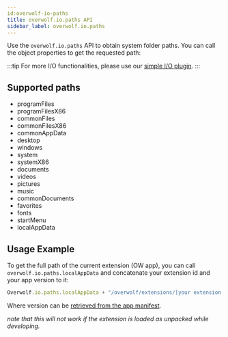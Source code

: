 ```yaml
---
id:overwolf-io-paths
title: overwolf.io.paths API
sidebar_label: overwolf.io.paths
---
```


Use the `overwolf.io.paths` API to obtain system folder paths. 
You can call the object properties to get the requested path:

:::tip
 For more I/O functionalities, please use our [simple I/O plugin](../topics/simple-io-plugin).
:::

## Supported paths

* programFiles
* programFilesX86
* commonFiles
* commonFilesX86
* commonAppData
* desktop
* windows
* system
* systemX86
* documents
* videos
* pictures
* music
* commonDocuments
* favorites
* fonts
* startMenu
* localAppData

## Usage Example

To get the full path of the current extension (OW app), you can call `overwolf.io.paths.localAppData` and concatenate your extension id and your app version to it:

```javascript
Overwolf.io.paths.localAppData + "/overwolf/extensions/[your extension id]/[version]"
```
Where version can be [retrieved from the app manifest](overwolf-extension-current#getmanifestcallback).

_note that this will not work if the extension is loaded as unpacked while developing._

